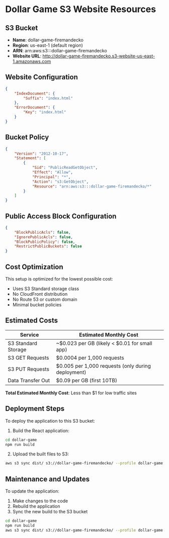 # Dollar Game S3 Website Resources

## S3 Bucket
- **Name**: dollar-game-firemandecko
- **Region**: us-east-1 (default region)
- **ARN**: arn:aws:s3:::dollar-game-firemandecko
- **Website URL**: http://dollar-game-firemandecko.s3-website-us-east-1.amazonaws.com

## Website Configuration
```json
{
    "IndexDocument": {
        "Suffix": "index.html"
    },
    "ErrorDocument": {
        "Key": "index.html"
    }
}
```

## Bucket Policy
```json
{
    "Version": "2012-10-17",
    "Statement": [
        {
            "Sid": "PublicReadGetObject",
            "Effect": "Allow",
            "Principal": "*",
            "Action": "s3:GetObject",
            "Resource": "arn:aws:s3:::dollar-game-firemandecko/*"
        }
    ]
}
```

## Public Access Block Configuration
```json
{
    "BlockPublicAcls": false,
    "IgnorePublicAcls": false,
    "BlockPublicPolicy": false,
    "RestrictPublicBuckets": false
}
```

## Cost Optimization
This setup is optimized for the lowest possible cost:
- Uses S3 Standard storage class
- No CloudFront distribution
- No Route 53 or custom domain
- Minimal bucket policies

## Estimated Costs

| Service | Estimated Monthly Cost |
|---------|------------------------|
| S3 Standard Storage | ~$0.023 per GB (likely < $0.01 for small app) |
| S3 GET Requests | $0.0004 per 1,000 requests |
| S3 PUT Requests | $0.005 per 1,000 requests (only during deployment) |
| Data Transfer Out | $0.09 per GB (first 10TB) |

**Total Estimated Monthly Cost**: Less than $1 for low traffic sites

## Deployment Steps

To deploy the application to this S3 bucket:

1. Build the React application:
```bash
cd dollar-game
npm run build
```

2. Upload the built files to S3:
```bash
aws s3 sync dist/ s3://dollar-game-firemandecko/ --profile dollar-game
```

## Maintenance and Updates

To update the application:
1. Make changes to the code
2. Rebuild the application
3. Sync the new build to the S3 bucket

```bash
cd dollar-game
npm run build
aws s3 sync dist/ s3://dollar-game-firemandecko/ --profile dollar-game
